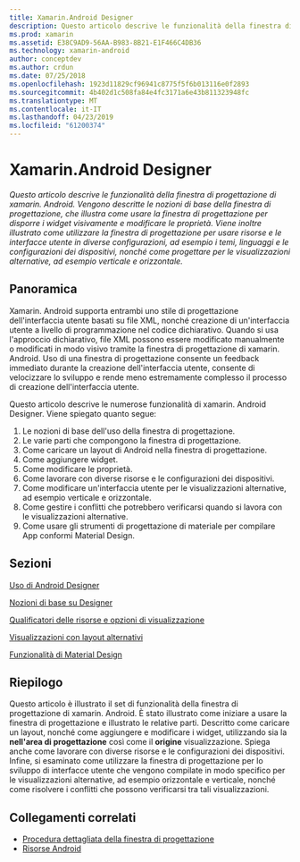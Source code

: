 ```yaml
---
title: Xamarin.Android Designer
description: Questo articolo descrive le funzionalità della finestra di progettazione di xamarin. Android. Vengono descritte le nozioni di base della finestra di progettazione, che illustra come usare la finestra di progettazione per disporre i widget visivamente e modificare le proprietà. Viene inoltre illustrato come utilizzare la finestra di progettazione per usare risorse e le interfacce utente in diverse configurazioni, ad esempio i temi, linguaggi e le configurazioni dei dispositivi, nonché come progettare per le visualizzazioni alternative, ad esempio verticale e orizzontale.
ms.prod: xamarin
ms.assetid: E38C9AD9-56AA-B983-8B21-E1F466C4DB36
ms.technology: xamarin-android
author: conceptdev
ms.author: crdun
ms.date: 07/25/2018
ms.openlocfilehash: 1923d11829cf96941c8775f5f6b013116e0f2893
ms.sourcegitcommit: 4b402d1c508fa84e4fc3171a6e43b811323948fc
ms.translationtype: MT
ms.contentlocale: it-IT
ms.lasthandoff: 04/23/2019
ms.locfileid: "61200374"
---
```

# <a name="xamarinandroid-designer"></a>Xamarin.Android Designer

_Questo articolo descrive le funzionalità della finestra di progettazione di xamarin. Android. Vengono descritte le nozioni di base della finestra di progettazione, che illustra come usare la finestra di progettazione per disporre i widget visivamente e modificare le proprietà. Viene inoltre illustrato come utilizzare la finestra di progettazione per usare risorse e le interfacce utente in diverse configurazioni, ad esempio i temi, linguaggi e le configurazioni dei dispositivi, nonché come progettare per le visualizzazioni alternative, ad esempio verticale e orizzontale._


## <a name="overview"></a>Panoramica

Xamarin. Android supporta entrambi uno stile di progettazione dell'interfaccia utente basati su file XML, nonché creazione di un'interfaccia utente a livello di programmazione nel codice dichiarativo.
Quando si usa l'approccio dichiarativo, file XML possono essere modificato manualmente o modificati in modo visivo tramite la finestra di progettazione di xamarin. Android. Uso di una finestra di progettazione consente un feedback immediato durante la creazione dell'interfaccia utente, consente di velocizzare lo sviluppo e rende meno estremamente complesso il processo di creazione dell'interfaccia utente.

Questo articolo descrive le numerose funzionalità di xamarin. Android Designer. Viene spiegato quanto segue:

1.  Le nozioni di base dell'uso della finestra di progettazione.
2.  Le varie parti che compongono la finestra di progettazione.
3.  Come caricare un layout di Android nella finestra di progettazione.
4.  Come aggiungere widget.
5.  Come modificare le proprietà.
6.  Come lavorare con diverse risorse e le configurazioni dei dispositivi.
7.  Come modificare un'interfaccia utente per le visualizzazioni alternative, ad esempio verticale e orizzontale. 
8.  Come gestire i conflitti che potrebbero verificarsi quando si lavora con le visualizzazioni alternative. 
9.  Come usare gli strumenti di progettazione di materiale per compilare App conformi Material Design.



## <a name="sections"></a>Sezioni

 [Uso di Android Designer](~/android/user-interface/android-designer/designer-walkthrough.md)

 [Nozioni di base su Designer](~/android/user-interface/android-designer/designer-basics.md)

 [Qualificatori delle risorse e opzioni di visualizzazione](~/android/user-interface/android-designer/resource-qualifiers.md)

 [Visualizzazioni con layout alternativi](~/android/user-interface/android-designer/alternative-layout-views.md)

 [Funzionalità di Material Design](~/android/user-interface/android-designer/material-design-features.md)



## <a name="summary"></a>Riepilogo

Questo articolo è illustrato il set di funzionalità della finestra di progettazione di xamarin. Android.
È stato illustrato come iniziare a usare la finestra di progettazione e illustrato le relative parti. Descritto come caricare un layout, nonché come aggiungere e modificare i widget, utilizzando sia la **nell'area di progettazione** così come il **origine** visualizzazione. Spiega anche come lavorare con diverse risorse e le configurazioni dei dispositivi. Infine, si esaminato come utilizzare la finestra di progettazione per lo sviluppo di interfacce utente che vengono compilate in modo specifico per le visualizzazioni alternative, ad esempio orizzontale e verticale, nonché come risolvere i conflitti che possono verificarsi tra tali visualizzazioni.



## <a name="related-links"></a>Collegamenti correlati

- [Procedura dettagliata della finestra di progettazione](~/android/user-interface/android-designer/designer-walkthrough.md)
- [Risorse Android](~/android/app-fundamentals/resources-in-android/index.md)
